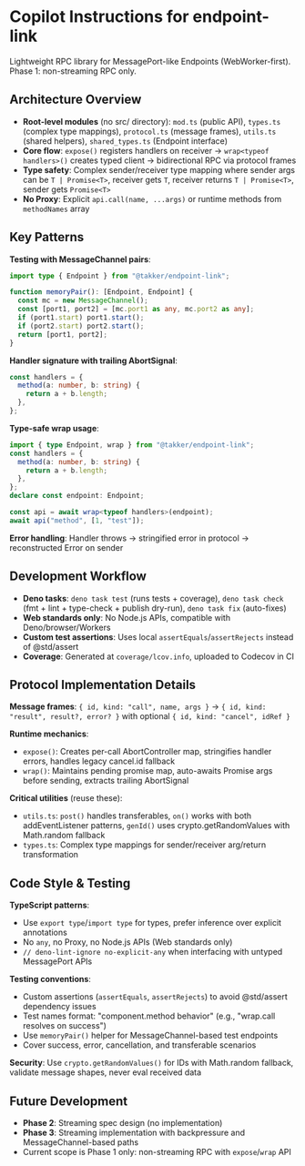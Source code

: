 # Copilot Instructions for endpoint-link

Lightweight RPC library for MessagePort-like Endpoints (WebWorker-first). Phase
1: non-streaming RPC only.

## Architecture Overview

- **Root-level modules** (no src/ directory): `mod.ts` (public API), `types.ts`
  (complex type mappings), `protocol.ts` (message frames), `utils.ts` (shared
  helpers), `shared_types.ts` (Endpoint interface)
- **Core flow**: `expose()` registers handlers on receiver →
  `wrap<typeof handlers>()` creates typed client → bidirectional RPC via
  protocol frames
- **Type safety**: Complex sender/receiver type mapping where sender args can be
  `T | Promise<T>`, receiver gets `T`, receiver returns `T | Promise<T>`, sender
  gets `Promise<T>`
- **No Proxy**: Explicit `api.call(name, ...args)` or runtime methods from
  `methodNames` array

## Key Patterns

**Testing with MessageChannel pairs**:

```ts
import type { Endpoint } from "@takker/endpoint-link";

function memoryPair(): [Endpoint, Endpoint] {
  const mc = new MessageChannel();
  const [port1, port2] = [mc.port1 as any, mc.port2 as any];
  if (port1.start) port1.start();
  if (port2.start) port2.start();
  return [port1, port2];
}
```

**Handler signature with trailing AbortSignal**:

```ts
const handlers = {
  method(a: number, b: string) {
    return a + b.length;
  },
};
```

**Type-safe wrap usage**:

```ts
import { type Endpoint, wrap } from "@takker/endpoint-link";
const handlers = {
  method(a: number, b: string) {
    return a + b.length;
  },
};
declare const endpoint: Endpoint;

const api = await wrap<typeof handlers>(endpoint);
await api("method", [1, "test"]);
```

**Error handling**: Handler throws → stringified error in protocol →
reconstructed Error on sender

## Development Workflow

- **Deno tasks**: `deno task test` (runs tests + coverage), `deno task check`
  (fmt + lint + type-check + publish dry-run), `deno task fix` (auto-fixes)
- **Web standards only**: No Node.js APIs, compatible with Deno/browser/Workers
- **Custom test assertions**: Uses local `assertEquals`/`assertRejects` instead
  of @std/assert
- **Coverage**: Generated at `coverage/lcov.info`, uploaded to Codecov in CI

## Protocol Implementation Details

**Message frames**: `{ id, kind: "call", name, args }` →
`{ id, kind: "result", result?, error? }` with optional
`{ id, kind: "cancel", idRef }`

**Runtime mechanics**:

- `expose()`: Creates per-call AbortController map, stringifies handler errors,
  handles legacy cancel.id fallback
- `wrap()`: Maintains pending promise map, auto-awaits Promise args before
  sending, extracts trailing AbortSignal

**Critical utilities** (reuse these):

- `utils.ts`: `post()` handles transferables, `on()` works with both
  addEventListener patterns, `genId()` uses crypto.getRandomValues with
  Math.random fallback
- `types.ts`: Complex type mappings for sender/receiver arg/return
  transformation

## Code Style & Testing

**TypeScript patterns**:

- Use `export type`/`import type` for types, prefer inference over explicit
  annotations
- No `any`, no Proxy, no Node.js APIs (Web standards only)
- `// deno-lint-ignore no-explicit-any` when interfacing with untyped
  MessagePort APIs

**Testing conventions**:

- Custom assertions (`assertEquals`, `assertRejects`) to avoid @std/assert
  dependency issues
- Test names format: "component.method behavior" (e.g., "wrap.call resolves on
  success")
- Use `memoryPair()` helper for MessageChannel-based test endpoints
- Cover success, error, cancellation, and transferable scenarios

**Security**: Use `crypto.getRandomValues()` for IDs with Math.random fallback,
validate message shapes, never eval received data

## Future Development

- **Phase 2**: Streaming spec design (no implementation)
- **Phase 3**: Streaming implementation with backpressure and
  MessageChannel-based paths
- Current scope is Phase 1 only: non-streaming RPC with `expose`/`wrap` API
